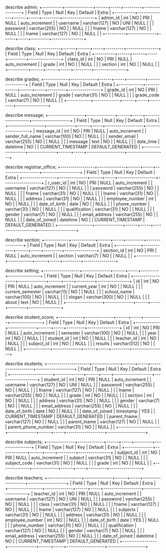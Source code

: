 describe admin;
+----------+--------------+------+-----+---------+----------------+
| Field    | Type         | Null | Key | Default | Extra          |
+----------+--------------+------+-----+---------+----------------+
| admin_id | int          | NO   | PRI | NULL    | auto_increment |
| username | varchar(127) | NO   | UNI | NULL    |                |
| password | varchar(255) | NO   |     | NULL    |                |
| fname    | varchar(127) | NO   |     | NULL    |                |
| lname    | varchar(127) | NO   |     | NULL    |                |
+----------+--------------+------+-----+---------+----------------+


describe class;
+----------+------+------+-----+---------+----------------+
| Field    | Type | Null | Key | Default | Extra          |
+----------+------+------+-----+---------+----------------+
| class_id | int  | NO   | PRI | NULL    | auto_increment |
| grade    | int  | NO   |     | NULL    |                |
| section  | int  | NO   |     | NULL    |                |
+----------+------+------+-----+---------+----------------+


describe grades;
+------------+-------------+------+-----+---------+----------------+
| Field      | Type        | Null | Key | Default | Extra          |
+------------+-------------+------+-----+---------+----------------+
| grade_id   | int         | NO   | PRI | NULL    | auto_increment |
| grade      | varchar(31) | NO   |     | NULL    |                |
| grade_code | varchar(7)  | NO   |     | NULL    |                |
+------------+-------------+------+-----+---------+----------------+


describe message;
+------------------+--------------+------+-----+-------------------+-------------------+
| Field            | Type         | Null | Key | Default           | Extra             |
+------------------+--------------+------+-----+-------------------+-------------------+
| message_id       | int          | NO   | PRI | NULL              | auto_increment    |
| sender_full_name | varchar(100) | NO   |     | NULL              |                   |
| sender_email     | varchar(255) | NO   |     | NULL              |                   |
| message          | text         | NO   |     | NULL              |                   |
| date_time        | datetime     | NO   |     | CURRENT_TIMESTAMP | DEFAULT_GENERATED |
+------------------+--------------+------+-----+-------------------+-------------------+


describe registrar_office;
+-----------------+--------------+------+-----+-------------------+-------------------+
| Field           | Type         | Null | Key | Default           | Extra             |
+-----------------+--------------+------+-----+-------------------+-------------------+
| r_user_id       | int          | NO   | PRI | NULL              | auto_increment    |
| username        | varchar(127) | NO   |     | NULL              |                   |
| password        | varchar(255) | NO   |     | NULL              |                   |
| fname           | varchar(31)  | NO   |     | NULL              |                   |
| lname           | varchar(31)  | NO   |     | NULL              |                   |
| address         | varchar(31)  | NO   |     | NULL              |                   |
| employee_number | int          | NO   |     | NULL              |                   |
| date_of_birth   | date         | NO   |     | NULL              |                   |
| phone_number    | varchar(31)  | NO   |     | NULL              |                   |
| qualification   | varchar(31)  | NO   |     | NULL              |                   |
| gender          | varchar(7)   | NO   |     | NULL              |                   |
| email_address   | varchar(255) | NO   |     | NULL              |                   |
| date_of_joined  | datetime     | NO   |     | CURRENT_TIMESTAMP | DEFAULT_GENERATED |
+-----------------+--------------+------+-----+-------------------+-------------------+


describe section;
+------------+------------+------+-----+---------+----------------+
| Field      | Type       | Null | Key | Default | Extra          |
+------------+------------+------+-----+---------+----------------+
| section_id | int        | NO   | PRI | NULL    | auto_increment |
| section    | varchar(7) | NO   |     | NULL    |                |
+------------+------------+------+-----+---------+----------------+


describe setting;
+------------------+--------------+------+-----+---------+----------------+
| Field            | Type         | Null | Key | Default | Extra          |
+------------------+--------------+------+-----+---------+----------------+
| id               | int          | NO   | PRI | NULL    | auto_increment |
| current_year     | int          | NO   |     | NULL    |                |
| current_semester | varchar(11)  | NO   |     | NULL    |                |
| school_name      | varchar(100) | NO   |     | NULL    |                |
| slogan           | varchar(300) | NO   |     | NULL    |                |
| about            | text         | NO   |     | NULL    |                |
+------------------+--------------+------+-----+---------+----------------+


describe student_score;
+------------+--------------+------+-----+---------+----------------+
| Field      | Type         | Null | Key | Default | Extra          |
+------------+--------------+------+-----+---------+----------------+
| id         | int          | NO   | PRI | NULL    | auto_increment |
| semester   | varchar(100) | NO   |     | NULL    |                |
| year       | int          | NO   |     | NULL    |                |
| student_id | int          | NO   |     | NULL    |                |
| teacher_id | int          | NO   |     | NULL    |                |
| subject_id | int          | NO   |     | NULL    |                |
| results    | varchar(512) | NO   |     | NULL    |                |
+------------+--------------+------+-----+---------+----------------+


describe students;
+---------------------+--------------+------+-----+-------------------+-------------------+
| Field               | Type         | Null | Key | Default           | Extra             |
+---------------------+--------------+------+-----+-------------------+-------------------+
| student_id          | int          | NO   | PRI | NULL              | auto_increment    |
| username            | varchar(127) | NO   | UNI | NULL              |                   |
| password            | varchar(255) | NO   |     | NULL              |                   |
| fname               | varchar(127) | NO   |     | NULL              |                   |
| lname               | varchar(255) | NO   |     | NULL              |                   |
| grade               | int          | NO   |     | NULL              |                   |
| section             | int          | NO   |     | NULL              |                   |
| address             | varchar(31)  | NO   |     | NULL              |                   |
| gender              | varchar(7)   | NO   |     | NULL              |                   |
| email_address       | varchar(255) | NO   |     | NULL              |                   |
| date_of_birth       | date         | NO   |     | NULL              |                   |
| date_of_joined      | timestamp    | YES  |     | CURRENT_TIMESTAMP | DEFAULT_GENERATED |
| parent_fname        | varchar(127) | NO   |     | NULL              |                   |
| parent_lname        | varchar(127) | NO   |     | NULL              |                   |
| parent_phone_number | varchar(31)  | NO   |     | NULL              |                   |
+---------------------+--------------+------+-----+-------------------+-------------------+


describe subjects;
+--------------+-------------+------+-----+---------+----------------+
| Field        | Type        | Null | Key | Default | Extra          |
+--------------+-------------+------+-----+---------+----------------+
| subject_id   | int         | NO   | PRI | NULL    | auto_increment |
| subject      | varchar(31) | NO   |     | NULL    |                |
| subject_code | varchar(31) | NO   |     | NULL    |                |
| grade        | int         | NO   |     | NULL    |                |
+--------------+-------------+------+-----+---------+----------------+


describe teachers;
+-----------------+--------------+------+-----+-------------------+-------------------+
| Field           | Type         | Null | Key | Default           | Extra             |
+-----------------+--------------+------+-----+-------------------+-------------------+
| teacher_id      | int          | NO   | PRI | NULL              | auto_increment    |
| username        | varchar(127) | NO   | UNI | NULL              |                   |
| password        | varchar(255) | NO   |     | NULL              |                   |
| class           | varchar(31)  | NO   |     | NULL              |                   |
| fname           | varchar(127) | NO   |     | NULL              |                   |
| lname           | varchar(127) | NO   |     | NULL              |                   |
| subjects        | varchar(31)  | NO   |     | NULL              |                   |
| address         | varchar(31)  | NO   |     | NULL              |                   |
| employee_number | int          | NO   |     | NULL              |                   |
| date_of_birth   | date         | YES  |     | NULL              |                   |
| phone_number    | varchar(31)  | NO   |     | NULL              |                   |
| qualification   | varchar(127) | NO   |     | NULL              |                   |
| gender          | varchar(7)   | NO   |     | NULL              |                   |
| email_address   | varchar(255) | NO   |     | NULL              |                   |
| date_of_joined  | datetime     | NO   |     | CURRENT_TIMESTAMP | DEFAULT_GENERATED |
+-----------------+--------------+------+-----+-------------------+-------------------+
